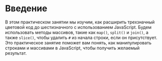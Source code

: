# Введение

В этом практическом занятии мы изучим, как расширить трехзначный цветовой код до шестизначного с использованием JavaScript. Будем использовать методы массивов, такие как `map()`, `split()` и `join()`, а также `slice()`, чтобы удалить `#` из начала строки, если он присутствует. Это практическое занятие поможет вам понять, как манипулировать строками и массивами в JavaScript, чтобы получить желаемый результат.
